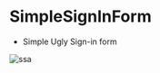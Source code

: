 # SimpleSignInForm
* Simple Ugly Sign-in form


![ssa](https://user-images.githubusercontent.com/50680651/156784546-9657405f-d9d2-4f56-8224-775e80777665.PNG)
